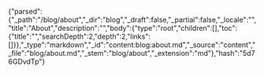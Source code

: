 {"parsed":{"_path":"/blog/about","_dir":"blog","_draft":false,"_partial":false,"_locale":"","title":"About","description":"","body":{"type":"root","children":[],"toc":{"title":"","searchDepth":2,"depth":2,"links":[]}},"_type":"markdown","_id":"content:blog:about.md","_source":"content","_file":"blog/about.md","_stem":"blog/about","_extension":"md"},"hash":"5d76GDvdTp"}